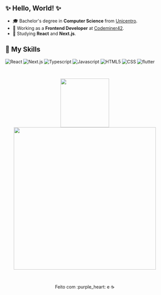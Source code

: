 ## :sparkles: Hello, World! :sparkles:

- 🎓 Bachelor's degree in **Computer Science** from <a href="https://www3.unicentro.br/">Unicentro</a>.
- 💼 Working as a **Frontend Developer** at <a href="https://www.codeminer42.com/">Codeminer42</a>.
- 🦄 Studying **React** and **Next.js**.


## 🚀 My Skills

<p align="left">
  <img src="https://img.shields.io/badge/React-20232A?style=for-the-badge&logo=react&logoColor=61DAFB" alt="React"/>
  <img src="https://img.shields.io/badge/next.js-000000?style=for-the-badge&logo=nextdotjs&logoColor=white" alt="Next.js"/>
  <img src="https://img.shields.io/badge/TypeScript-007ACC?style=for-the-badge&logo=typescript&logoColor=white" alt="Typescript"/>
  <img src="https://img.shields.io/badge/JavaScript-323330?style=for-the-badge&logo=javascript&logoColor=F7DF1E" alt="Javascript"/>
  <img src="https://img.shields.io/badge/HTML5-E34F26?style=for-the-badge&logo=html5&logoColor=white" alt="HTML5"/>
  <img src="https://img.shields.io/badge/CSS3-1572B6?style=for-the-badge&logo=css3&logoColor=white" alt="CSS"/>
  <img src="https://img.shields.io/badge/Flutter-02569B?style=for-the-badge&logo=flutter&logoColor=white" alt="flutter"/>
</p>

<br/>
<p align="center">
  <a href="https://github.com/paola-machado/">
    <img
      align="center"
      height="154.5"
      src="https://github-readme-stats.vercel.app/api/top-langs/?username=paola-machado&hide=html&layout=compact&theme=jolly"
    />
  </a>
  <a href="https://github.com/paola-machado/">
    <img
      align="center"
      width="450"
      src="https://github-readme-stats.vercel.app/api?username=paola-machado&theme=jolly&count_private=true&show_icons=true&custom_title=Github%20Status&hide=issues"
    />
  </a>
</p>
<br/>
<p align="center"> 
Feito com :purple_heart: e ☕
</p>

